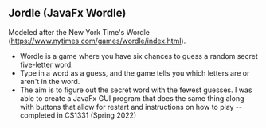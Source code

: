 ## Jordle (JavaFx Wordle)
Modeled after the New York Time's Wordle (https://www.nytimes.com/games/wordle/index.html).
 - Wordle is a game where you have six chances to guess a random secret five-letter word. 
 - Type in a word as a guess, and the game tells you which letters are or aren't in the word. 
 - The aim is to figure out the secret word with the fewest guesses.
I was able to create a JavaFx GUI program that does the same thing along with buttons that allow for restart and instructions on how to play
-- completed in CS1331 (Spring 2022)
